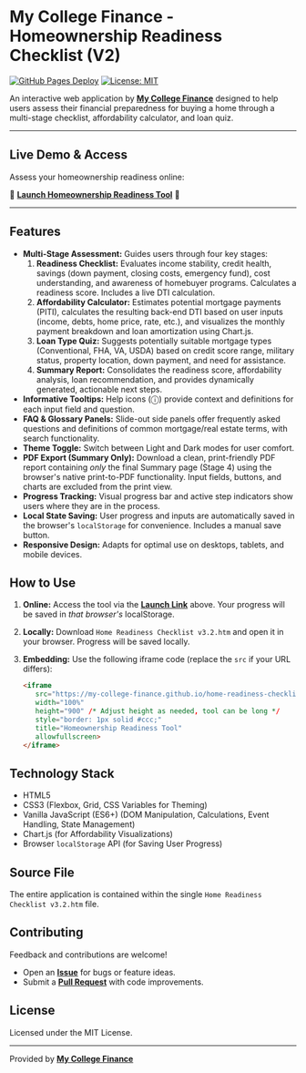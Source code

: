 # My College Finance - Homeownership Readiness Checklist (V2)

[![GitHub Pages Deploy](https://img.shields.io/github/deployments/My-College-Finance/home-readiness-checklist/github-pages?label=Live%20Tool&style=flat-square&logo=github)](https://my-college-finance.github.io/home-readiness-checklist/)
[![License: MIT](https://img.shields.io/badge/License-MIT-blue.svg?style=flat-square)](https://opensource.org/licenses/MIT)

An interactive web application by **[My College Finance](https://mycollegefinance.com/)** designed to help users assess their financial preparedness for buying a home through a multi-stage checklist, affordability calculator, and loan quiz.

---

## Live Demo & Access

Assess your homeownership readiness online:

🚀 **[Launch Homeownership Readiness Tool](https://my-college-finance.github.io/home-readiness-checklist/)** 🚀

---

## Features

*   **Multi-Stage Assessment:** Guides users through four key stages:
    1.  **Readiness Checklist:** Evaluates income stability, credit health, savings (down payment, closing costs, emergency fund), cost understanding, and awareness of homebuyer programs. Calculates a readiness score. Includes a live DTI calculation.
    2.  **Affordability Calculator:** Estimates potential mortgage payments (PITI), calculates the resulting back-end DTI based on user inputs (income, debts, home price, rate, etc.), and visualizes the monthly payment breakdown and loan amortization using Chart.js.
    3.  **Loan Type Quiz:** Suggests potentially suitable mortgage types (Conventional, FHA, VA, USDA) based on credit score range, military status, property location, down payment, and need for assistance.
    4.  **Summary Report:** Consolidates the readiness score, affordability analysis, loan recommendation, and provides dynamically generated, actionable next steps.
*   **Informative Tooltips:** Help icons (ⓘ) provide context and definitions for each input field and question.
*   **FAQ & Glossary Panels:** Slide-out side panels offer frequently asked questions and definitions of common mortgage/real estate terms, with search functionality.
*   **Theme Toggle:** Switch between Light and Dark modes for user comfort.
*   **PDF Export (Summary Only):** Download a clean, print-friendly PDF report containing *only* the final Summary page (Stage 4) using the browser's native print-to-PDF functionality. Input fields, buttons, and charts are excluded from the print view.
*   **Progress Tracking:** Visual progress bar and active step indicators show users where they are in the process.
*   **Local State Saving:** User progress and inputs are automatically saved in the browser's `localStorage` for convenience. Includes a manual save button.
*   **Responsive Design:** Adapts for optimal use on desktops, tablets, and mobile devices.

## How to Use

1.  **Online:** Access the tool via the [**Launch Link**](https://my-college-finance.github.io/home-readiness-checklist/) above. Your progress will be saved in *that browser's* localStorage.
2.  **Locally:** Download `Home Readiness Checklist v3.2.htm` and open it in your browser. Progress will be saved locally.
3.  **Embedding:** Use the following iframe code (replace the `src` if your URL differs):

     ```html
    <iframe
        src="https://my-college-finance.github.io/home-readiness-checklist/"
        width="100%"
        height="900" /* Adjust height as needed, tool can be long */
        style="border: 1px solid #ccc;"
        title="Homeownership Readiness Tool"
        allowfullscreen>
    </iframe>
    ```

## Technology Stack

*   HTML5
*   CSS3 (Flexbox, Grid, CSS Variables for Theming)
*   Vanilla JavaScript (ES6+) (DOM Manipulation, Calculations, Event Handling, State Management)
*   Chart.js (for Affordability Visualizations)
*   Browser `localStorage` API (for Saving User Progress)

## Source File

The entire application is contained within the single `Home Readiness Checklist v3.2.htm` file.

## Contributing

Feedback and contributions are welcome!

*   Open an [**Issue**](https://github.com/My-College-Finance/home-readiness-checklist/issues) for bugs or feature ideas.
*   Submit a [**Pull Request**](https://github.com/My-College-Finance/home-readiness-checklist/pulls) with code improvements.

## License

Licensed under the MIT License.

---

Provided by **[My College Finance](https://mycollegefinance.com/)**
